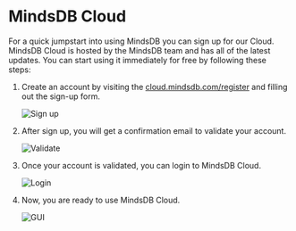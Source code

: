 # MindsDB Cloud

For a quick jumpstart into using MindsDB you can sign up for our Cloud. MindsDB Cloud is hosted by the MindsDB team and has all of the latest updates. You can start using it immediately for free by following these steps:

1. Create an account by visiting the [cloud.mindsdb.com/register](https://cloud.mindsdb.com/register) and filling out the sign-up form.

    ![Sign up](/assets/cloud-signup-filledout.png)

2. After sign up, you will get a confirmation email to validate your account.    

    ![Validate](/assets/cloud/email.png)

3. Once your account is validated, you can login to MindsDB Cloud.

    ![Login](/assets/cloud/login.png)

4. Now, you are ready to use MindsDB Cloud.

    ![GUI](/assets/cloud/gui.png)
